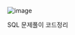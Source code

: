 

![image](https://github.com/hyerim02/hackerrank/assets/105963819/0f6ec33d-f88c-45d4-ba73-f02b4ce35fc2)

SQL 문제풀이 코드정리
